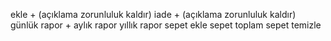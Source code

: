 ekle + (açıklama zorunluluk kaldır)
iade + (açıklama zorunluluk kaldır)
günlük rapor +
aylık rapor
yıllık rapor
sepet ekle
sepet toplam
sepet temizle
